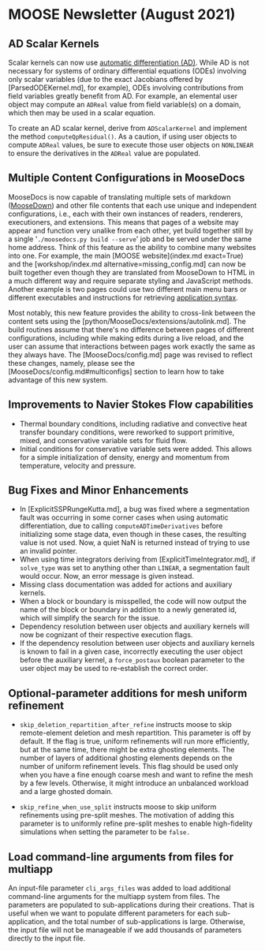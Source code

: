# MOOSE Newsletter (August 2021)

## AD Scalar Kernels

Scalar kernels can now use [automatic differentiation (AD)](automatic_differentiation/index.md).
While AD is not necessary for systems of ordinary differential equations (ODEs)
involving only scalar variables (due to the exact Jacobians offered by
[ParsedODEKernel.md], for example), ODEs involving contributions from field
variables greatly benefit from AD. For example, an elemental user object may
compute an `ADReal` value from field variable(s) on a domain, which then may
be used in a scalar equation.

To create an AD scalar kernel, derive from `ADScalarKernel` and implement the
method `computeQpResidual()`. As a caution, if using user objects to compute
`ADReal` values, be sure to execute those user objects on `NONLINEAR` to
ensure the derivatives in the `ADReal` value are populated.

## Multiple Content Configurations in MooseDocs

MooseDocs is now capable of translating multiple sets of markdown
([MooseDown](MooseDocs/specification.md)) and other file contents that each use unique and
independent configurations, i.e., each with their own instances of readers, renderers, executioners,
and extensions. This means that pages of a website may appear and function very unalike from each
other, yet build together still by a single '`./moosedocs.py build --serve`' job and be served under
the same home address. Think of this feature as the ability to combine many websites into one. For
example, the main [MOOSE website](index.md exact=True) and the
[workshop/index.md alternative=missing_config.md] can now be built together even though they are
translated from MooseDown to HTML in a much different way and require separate styling and
JavaScript methods. Another example is two pages could use two different main menu bars or different
executables and instructions for retrieving [application syntax](MooseDocs/extensions/appsyntax.md).

Most notably, this new feature provides the ability to cross-link between the content sets using the
[python/MooseDocs/extensions/autolink.md]. The build routines assume that there's no difference
between pages of different configurations, including while making edits during a live reload, and
the user can assume that interactions between pages work exactly the same as they always have. The
[MooseDocs/config.md] page was revised to reflect these changes, namely, please see the
[MooseDocs/config.md#multiconfigs] section to learn how to take advantage of this new system.

## Improvements to Navier Stokes Flow capabilities

- Thermal boundary conditions, including radiative and convective heat transfer boundary conditions,
  were reworked to support primitive, mixed, and conservative variable sets for fluid flow.
- Initial conditions for conservative variable sets were added. This allows for a simple initialization of
  density, energy and momentum from temperature, velocity and pressure.

## Bug Fixes and Minor Enhancements

- In [ExplicitSSPRungeKutta.md], a bug was fixed where a segmentation fault was
  occurring in some corner cases when using automatic differentiation, due to
  calling `computeADTimeDerivatives` before initializing some stage data, even
  though in these cases, the resulting value is not used. Now, a quiet NaN is
  returned instead of trying to use an invalid pointer.
- When using time integrators deriving from [ExplicitTimeIntegrator.md], if
  `solve_type` was set to anything other than `LINEAR`, a segmentation fault
  would occur. Now, an error message is given instead.
- Missing class documentation was added for actions and auxiliary kernels.
- When a block or boundary is misspelled, the code will now output the name of the
  block or boundary in addition to a newly generated id, which will simplify the
  search for the issue.
- Dependency resolution between user objects and auxiliary kernels will now be cognizant
  of their respective execution flags.
- If the dependency resolution between user objects and auxiliary kernels is known to fail in a given case,
  incorrectly executing the user object before the auxiliary kernel,
  a `force_postaux` boolean parameter to the user object may be used to re-establish the correct order.


## Optional-parameter additions for mesh uniform refinement

- `skip_deletion_repartition_after_refine` instructs moose to skip remote-element deletion and mesh repartition.
  This parameter is off by default. If the flag is true, uniform refinements will run more efficiently,
  but at the same time, there might be extra ghosting elements. The number of layers of additional ghosting
  elements depends on the number of uniform refinement levels. This flag should be used
  only when you have a fine enough coarse mesh and want to refine the mesh by a few
  levels. Otherwise, it might introduce an unbalanced workload and a large ghosted domain.

- `skip_refine_when_use_split` instructs moose to skip uniform refinements using pre-split meshes.
  The motivation of adding this parameter is to uniformly refine pre-split meshes to enable
  high-fidelity simulations when setting the parameter to be `false.`

## Load command-line arguments from files for multiapp

An input-file parameter `cli_args_files` was added to load additional command-line
arguments for the multiapp system from files.  The parameters are populated to sub-applications
during their creations.  That is useful when we want to populate different parameters
for each sub-application, and the total number of sub-applications is large. Otherwise,
the input file will not be manageable if we add thousands of parameters directly
to the input file.

